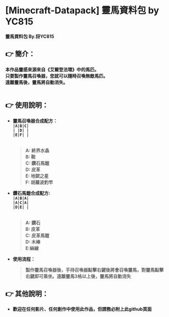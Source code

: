 # [Minecraft-Datapack] <b>靈馬資料包<b/> by YC815
靈馬資料包 By.犽YC815

## <b> 👉 簡介：<b/>
本作品靈感來源來自《艾爾登法環》中的馬匹。<br>
只要製作靈馬召喚器，您就可以隨時召喚無敵馬匹。<br>
遠離靈馬後，靈馬將自動消失。<br><br>

## <b> 👉 使用說明：<b/>
- 靈馬召喚器合成配方：<br>
`|A|B|C|`<br>
`| |D| |`<br>
`|E|F| |`<br><br>
  >A: 終界水晶<br>
  B: 鞍<br>
  C: 鑽石馬鎧<br>
  D: 皮革<br>
  E: 地獄之星<br>
  F: 胡蘿波釣竿<br>
- 鑽石馬鎧合成配方:<br>
`|A|B|A|`<br>
`|A|C|A|`<br>
`|D|E| |`<br><br>
  > A: 鑽石<br>
  B: 皮革<br>
  C: 皮革馬鎧<br>
  D: 木棒<br>
  E:絲線<br>
- 使用流程：<br>
  > 製作靈馬召喚器後，手持召喚器點擊右鍵後將會召喚靈馬，對靈馬點擊右鍵即可乘坐。遠離靈馬3格以上後，靈馬將自動消失
## <b> 👉 其他說明：<b/>
- 歡迎在任何影片、任何創作中使用此作品，但請務必附上此github頁面

